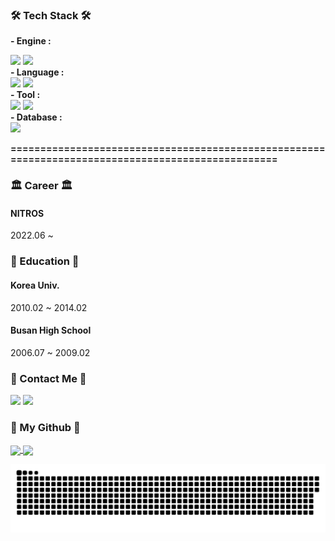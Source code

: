 <!-- ### Hi there 👋 -->

<!--
**HaniL-Kim/HaniL-Kim** is a ✨ _special_ ✨ repository because its `README.md` (this file) appears on your GitHub profile.

Here are some ideas to get you started:

- 🔭 I’m currently working on ...
- 🌱 I’m currently learning ...
- 👯 I’m looking to collaborate on ...
- 🤔 I’m looking for help with ...
- 💬 Ask me about ...
- 📫 How to reach me: ...
- 😄 Pronouns: ...
- ⚡ Fun fact: ...
-->

<h3 align="left">🛠 Tech Stack 🛠</h3>
<p align="left">
  <b>- Engine : </b>
    <div>
        <img src="https://img.shields.io/badge/Unity-100000?style=for-the-badge&logo=unity&logoColor=white"> 
        <img src="https://img.shields.io/badge/unrealengine-%23313131.svg?style=for-the-badge&logo=unrealengine&logoColor=white"> 
    </div>
  <b>- Language : </b>
    <div>
      <img src="https://img.shields.io/badge/C%23-239120?style=for-the-badge&logo=c-sharp&logoColor=white">
      <img src="https://img.shields.io/badge/C%2B%2B-00599C?style=for-the-badge&logo=c%2B%2B&logoColor=white">
    </div>
  <b>- Tool : </b>
    <div>
      <img src="https://img.shields.io/badge/GitHub-100000?style=for-the-badge&logo=github&logoColor=white">
      <img src="https://img.shields.io/badge/Visual_Studio-5C2D91?style=for-the-badge&logo=visual%20studio&logoColor=white">
    </div>
  <b>- Database : </b>
    <div>
      <img src="https://img.shields.io/badge/firebase-FFCA28?style=for-the-badge&logo=firebase&logoColor=white">
    </div>
  <span></span>
  <span></span>
</p>
<b> ================================================================================================== </b>
<h3 align="left">🏛 Career 🏛</h3>
<p align="left">
  <h4>NITROS</h4>
  2022.06 ~ 
</p>

<h3 align="left">🏫 Education 🏫</h3>
<p align="left">
  <h4>Korea Univ.</h4>
  2010.02 ~ 2014.02
  
  <h4>Busan High School</h4>
  2006.07 ~ 2009.02
</p>

<h3 align="left">🧸 Contact Me 🧸</h3>
<p align="left">
  <span><a href="mailto:khigksdlf2@gmail.com"><img src="https://img.shields.io/badge/Gmail-D14836?style=for-the-badge&logo=gmail&logoColor=white&link=khigksdlf2@gmail.com"/></a></span>
  <span><a href="https://hanil2.tistory.com" target='_blank'><img src="https://img.shields.io/badge/Blog-11B48A?style=for-the-badge&logo=Tistory&logoColor=white&link=https://hanil2.tistory.com"/></a></span>
</p>

<h3 align="left">🌱 My Github 🌱 </h3>
<p align="left">
  <span><a href="https://github.com/HaniL-Kim/github-readme-stats" target='_blank'>
    <img align="center" src="https://github-readme-stats.vercel.app/api?username=HaniL-Kim&show_icons=true&theme=radical&hide=issues&line_height=24&include_all_commits=True&hide_border=True" />
    </a></span>
  <span><a href="https://github.com/HaniL-Kim/github-readme-stats" target='_blank'>
    <img align="center" src="https://github-readme-stats.vercel.app/api/top-langs/?username=HaniL-Kim&layout=compact&theme=radical&langs_count=6&hide_border=True&card_width=260" />
    </a></span>
  <br/> 

![snake gif](https://github.com/Hanil-Kim/Hanil-Kim/blob/output/github-contribution-grid-snake.svg)
</p>
